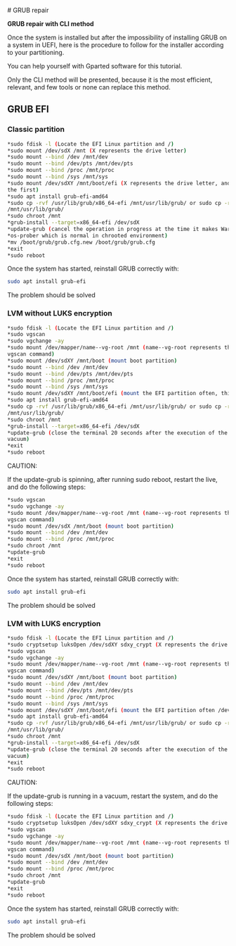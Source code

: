 # GRUB repair

**GRUB repair with CLI method**  

Once the system is installed but after the impossibility of installing GRUB on a system in UEFI, here is the procedure to follow for the installer according to your partitioning.  

You can help yourself with Gparted software for this tutorial.  

Only the CLI method will be presented, because it is the most efficient, relevant, and few tools or none can replace this method.  

## GRUB EFI

### Classic partition

```bash
*sudo fdisk -l (Locate the EFI Linux partition and /)
*sudo mount /dev/sdX /mnt (X represents the drive letter)
*sudo mount --bind /dev /mnt/dev
*sudo mount --bind /dev/pts /mnt/dev/pts
*sudo mount --bind /proc /mnt/proc
*sudo mount --bind /sys /mnt/sys
*sudo mount /dev/sdXY /mnt/boot/efi (X represents the drive letter, and the Y the EFI partition number, it should be 
the first)
*sudo apt install grub-efi-amd64
*sudo cp -rvf /usr/lib/grub/x86_64-efi /mnt/usr/lib/grub/ or sudo cp -rvf /usr/lib/grub/x86_64-efi-signed 
/mnt/usr/lib/grub/
*sudo chroot /mnt
*grub-install --target=x86_64-efi /dev/sdX
*update-grub (cancel the operation in progress at the time it makes Warning (impossible to update the GRUB entries via 
*os-prober which is normal in chrooted environment) 
*mv /boot/grub/grub.cfg.new /boot/grub/grub.cfg
*exit
*sudo reboot
```

Once the system has started, reinstall GRUB correctly with:

```bash
sudo apt install grub-efi
```
The problem should be solved

### LVM without LUKS encryption

```bash
*sudo fdisk -l (Locate the EFI Linux partition and /)
*sudo vgscan
*sudo vgchange -ay
*sudo mount /dev/mapper/name--vg-root /mnt (name--vg-root represents the name of the logical volume returned by the 
vgscan command)
*sudo mount /dev/sdXY /mnt/boot (mount boot partition)
*sudo mount --bind /dev /mnt/dev
*sudo mount --bind /dev/pts /mnt/dev/pts
*sudo mount --bind /proc /mnt/proc
*sudo mount --bind /sys /mnt/sys
*sudo mount /dev/sdXY /mnt/boot/efi (mount the EFI partition often, this partition is often the first)
*sudo apt install grub-efi-amd64
*sudo cp -rvf /usr/lib/grub/x86_64-efi /mnt/usr/lib/grub/ or sudo cp -rvf /usr/lib/grub/x86_64-efi-signed 
/mnt/usr/lib/grub/ 
*sudo chroot /mnt
*grub-install --target=x86_64-efi /dev/sdX
*update-grub (close the terminal 20 seconds after the execution of the command, because it will normally run in a 
vacuum)
*exit
*sudo reboot 
```

CAUTION:  

If the update-grub is spinning, after running sudo reboot, restart the live, and do the following steps:  

```bash
*sudo vgscan
*sudo vgchange -ay
*sudo mount /dev/mapper/name--vg-root /mnt (name--vg-root represents the name of the logical volume returned by the 
vgscan command)
*sudo mount /dev/sdX /mnt/boot (mount boot partition)
*sudo mount --bind /dev /mnt/dev
*sudo mount --bind /proc /mnt/proc
*sudo chroot /mnt
*update-grub
*exit
*sudo reboot
```

Once the system has started, reinstall GRUB correctly with:  

```bash
sudo apt install grub-efi
```

The problem should be solved  

### LVM with LUKS encryption

```bash
*sudo fdisk -l (Locate the EFI Linux partition and /)
*sudo cryptsetup luksOpen /dev/sdXY sdxy_crypt (X represents the drive letter, Y the partition / encrypted number)
*sudo vgscan
*sudo vgchange -ay
*sudo mount /dev/mapper/name--vg-root /mnt (name--vg-root represents the name of the logical volume returned by the 
vgscan command)
*sudo mount /dev/sdXY /mnt/boot (mount boot partition)
*sudo mount --bind /dev /mnt/dev
*sudo mount --bind /dev/pts /mnt/dev/pts
*sudo mount --bind /proc /mnt/proc
*sudo mount --bind /sys /mnt/sys
*sudo mount /dev/sdXY /mnt/boot/efi (mount the EFI partition often /dev/sdX1)
*sudo apt install grub-efi-amd64
*sudo cp -rvf /usr/lib/grub/x86_64-efi /mnt/usr/lib/grub/ or sudo cp -rvf /usr/lib/grub/x86_64-efi-signed 
/mnt/usr/lib/grub/
*sudo chroot /mnt
*grub-install --target=x86_64-efi /dev/sdX
*update-grub (close the terminal 20 seconds after the execution of the command, because it will normally run in a 
vacuum)
*exit
*sudo reboot 
```

CAUTION:  

If the update-grub is running in a vacuum, restart the system, and do the following steps:  

```bash
*sudo fdisk -l (Locate the EFI Linux partition and /)
*sudo cryptsetup luksOpen /dev/sdXY sdxy_crypt (X represents the drive letter, Y the partition / encrypted number)
*sudo vgscan
*sudo vgchange -ay
*sudo mount /dev/mapper/name--vg-root /mnt (name--vg-root represents the name of the logical volume returned by the 
vgscan command)
*sudo mount /dev/sdX /mnt/boot (mount boot partition)
*sudo mount --bind /dev /mnt/dev
*sudo mount --bind /proc /mnt/proc
*sudo chroot /mnt
*update-grub
*exit
*sudo reboot
```

Once the system has started, reinstall GRUB correctly with:

```bash
sudo apt install grub-efi
```

The problem should be solved